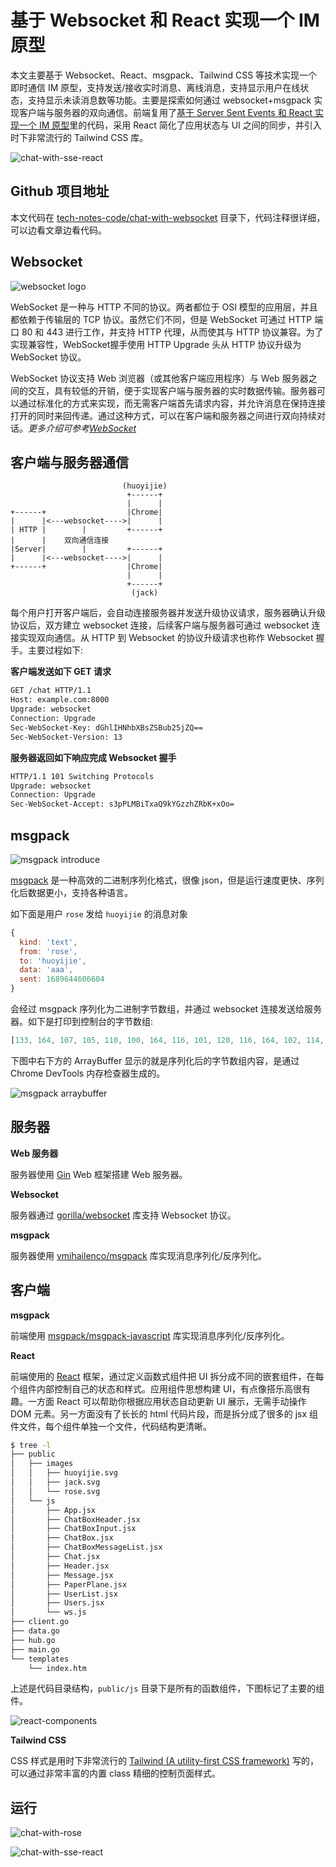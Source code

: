 # 基于 Websocket 和 React 实现一个 IM 原型

本文主要基于 Websocket、React、msgpack、Tailwind CSS 等技术实现一个即时通信 IM 原型，支持发送/接收实时消息、离线消息，支持显示用户在线状态，支持显示未读消息数等功能。主要是探索如何通过 websocket+msgpack 实现客户端与服务器的双向通信。前端复用了[基于 Server Sent Events 和 React 实现一个 IM 原型](https://huoyijie.cn/docsifys/Tech-Notes/chat-with-sse-react)里的代码，采用 React 简化了应用状态与 UI 之间的同步，并引入时下非常流行的 Tailwind CSS 库。

![chat-with-sse-react](https://cdn.huoyijie.cn/uploads/2023/07/chat-with-sse-react.png)

## Github 项目地址

本文代码在 [tech-notes-code/chat-with-websocket](https://github.com/huoyijie/tech-notes-code) 目录下，代码注释很详细，可以边看文章边看代码。

## Websocket

![websocket logo](https://cdn.huoyijie.cn/uploads/2023/07/websocket-logo.jpg)

WebSocket 是一种与 HTTP 不同的协议。两者都位于 OSI 模型的应用层，并且都依赖于传输层的 TCP 协议。虽然它们不同，但是 WebSocket 可通过 HTTP 端口 80 和 443 进行工作，并支持 HTTP 代理，从而使其与 HTTP 协议兼容。为了实现兼容性，WebSocket握手使用 HTTP Upgrade 头从 HTTP 协议升级为 WebSocket 协议。

WebSocket 协议支持 Web 浏览器（或其他客户端应用程序）与 Web 服务器之间的交互，具有较低的开销，便于实现客户端与服务器的实时数据传输。服务器可以通过标准化的方式来实现，而无需客户端首先请求内容，并允许消息在保持连接打开的同时来回传递。通过这种方式，可以在客户端和服务器之间进行双向持续对话。*更多介绍可参考[WebSocket](https://zh.wikipedia.org/zh-cn/WebSocket)*

## 客户端与服务器通信

```
                         (huoyijie)
                          +------+
                          |      |
+------+                  |Chrome|
|      |<---websocket---->|      |
| HTTP |        |         +------+
|      |    双向通信连接
|Server|        |         +------+
|      |<---websocket---->|      |
+------+                  |Chrome|
                          |      |
                          +------+
                           (jack)
```

每个用户打开客户端后，会自动连接服务器并发送升级协议请求，服务器确认升级协议后，双方建立 websocket 连接，后续客户端与服务器可通过 websocket 连接实现双向通信。从 HTTP 到 Websocket 的协议升级请求也称作 Websocket 握手。主要过程如下:

**客户端发送如下 GET 请求**

```bash
GET /chat HTTP/1.1
Host: example.com:8000
Upgrade: websocket
Connection: Upgrade
Sec-WebSocket-Key: dGhlIHNhbXBsZSBub25jZQ==
Sec-WebSocket-Version: 13
```

**服务器返回如下响应完成 Websocket 握手**

```bash
HTTP/1.1 101 Switching Protocols
Upgrade: websocket
Connection: Upgrade
Sec-WebSocket-Accept: s3pPLMBiTxaQ9kYGzzhZRbK+xOo=
```

## msgpack

![msgpack introduce](https://cdn.huoyijie.cn/uploads/2023/07/msgpack-intro.png)

[msgpack](https://github.com/msgpack/msgpack) 是一种高效的二进制序列化格式，很像 json，但是运行速度更快、序列化后数据更小，支持各种语言。

如下面是用户 `rose` 发给 `huoyijie` 的消息对象

```js
{
  kind: 'text',
  from: 'rose',
  to: 'huoyijie',
  data: 'aaa',
  sent: 1689644606604
}
```

会经过 msgpack 序列化为二进制字节数组，并通过 websocket 连接发送给服务器。如下是打印到控制台的字节数组:

```js
[133, 164, 107, 105, 110, 100, 164, 116, 101, 120, 116, 164, 102, 114, 111, 109, 164, 114, 111, 115, 101, 162, 116, 111, 168, 104, 117, 111, 121, 105, 106, 105, 101, 164, 100, 97, 116, 97, 163, 97, 97, 97, 164, 115, 101, 110, 116, 207, 0, 0, 1, 137, 102, 170, 164, 140, buffer: ArrayBuffer(2048), byteLength: 56, byteOffset: 0, length: 56, Symbol(Symbol.toStringTag): 'Uint8Array']
```

下图中右下方的 ArrayBuffer 显示的就是序列化后的字节数组内容，是通过 Chrome DevTools 内存检查器生成的。

![msgpack arraybuffer](https://cdn.huoyijie.cn/uploads/2023/07/msgpack-arraybuffer.png)

## 服务器

**Web 服务器**

服务器使用 [Gin](https://github.com/gin-gonic/gin) Web 框架搭建 Web 服务器。

**Websocket**

服务器通过 [gorilla/websocket](https://github.com/gorilla/websocket) 库支持 Websocket 协议。

**msgpack**

服务器使用 [vmihailenco/msgpack](https://github.com/vmihailenco/msgpack) 库实现消息序列化/反序列化。

## 客户端

**msgpack**

前端使用 [msgpack/msgpack-javascript](https://github.com/msgpack/msgpack-javascript) 库实现消息序列化/反序列化。

**React**

前端使用的 [React](https://zh-hans.react.dev/) 框架，通过定义函数式组件把 UI 拆分成不同的嵌套组件，在每个组件内部控制自己的状态和样式。应用组件思想构建 UI，有点像搭乐高很有趣。一方面 React 可以帮助你根据应用状态自动更新 UI 展示，无需手动操作 DOM 元素。另一方面没有了长长的 html 代码片段，而是拆分成了很多的 jsx 组件文件，每个组件单独一个文件，代码结构更清晰。

```bash
$ tree -l
├── public
│   ├── images
│   │   ├── huoyijie.svg
│   │   ├── jack.svg
│   │   └── rose.svg
│   └── js
│       ├── App.jsx
│       ├── ChatBoxHeader.jsx
│       ├── ChatBoxInput.jsx
│       ├── ChatBox.jsx
│       ├── ChatBoxMessageList.jsx
│       ├── Chat.jsx
│       ├── Header.jsx
│       ├── Message.jsx
│       ├── PaperPlane.jsx
│       ├── UserList.jsx
│       ├── Users.jsx
│       └── ws.js
├── client.go
├── data.go
├── hub.go
├── main.go
└── templates
    └── index.htm
```

上述是代码目录结构，`public/js` 目录下是所有的函数组件，下图标记了主要的组件。

![react-components](https://cdn.huoyijie.cn/uploads/2023/07/chat-with-sse-react-components.png)

**Tailwind CSS**

CSS 样式是用时下非常流行的 [Tailwind (A utility-first CSS framework)](https://tailwindcss.com/) 写的，可以通过非常丰富的内置 class 精细的控制页面样式。

## 运行

![chat-with-rose](https://cdn.huoyijie.cn/uploads/2023/07/chat-with-rose.png)

![chat-with-sse-react](https://cdn.huoyijie.cn/uploads/2023/07/chat-with-sse-react.png)